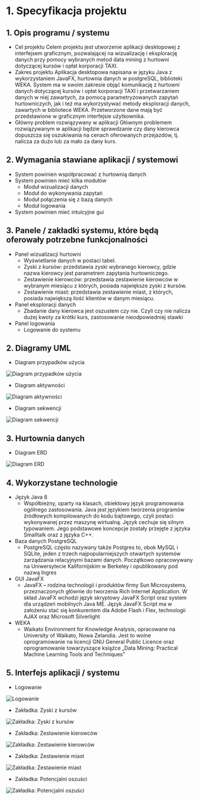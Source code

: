 # 1. Specyfikacja projektu

## 1. Opis programu / systemu
* Cel projektu
Celem projektu jest utworzenie aplikacji desktopowej z interfejsem graficznym, pozwalającej na wizualizację i eksplorację danych przy pomocy wybranych metod data mining z hurtowni dotyczącej kursów i opłat korporacji TAXI.
* Zakres projektu
Aplikacja desktopowa napisana w języku Java z wykorzystaniem JavaFX, hurtownia danych w postgreSQL, biblioteki WEKA. System ma w swoim zakresie objąć komunikację z hurtowni danych dotyczącej kursów i opłat korporacji TAXI i przetwarzaniem danych w niej zawartych, za pomocą parametryzowanych zapytań hurtowniczych, jak i też ma wykorzystywać metody eksploracji danych, zawartych w bibliotece WEKA. Przetworzone dane mają być przedstawione w graficznym interfejsie użytkownika. 
* Główny problem rozwiązywany w aplikacji
Głównym problemem rozwiązywanym w aplikacji będzie sprawdzanie czy dany kierowca dopuszcza się oszukiwania na cenach oferowanych przejazdów, tj. nalicza za dużo lub za mało za dany kurs.

## 2. Wymagania stawiane aplikacji / systemowi
* System powinien współpracować z hurtownią danych
* System powinien mieć kilka modułów
  * Moduł wizualizacji danych
  * Moduł do wykonywania zapytań
  * Moduł połączenia się z bazą danych
  * Moduł logowania
* System powinien mieć intuicyjne gui
       
## 3. Panele / zakładki systemu, które będą oferowały potrzebne funkcjonalności
* Panel wizualizacji hurtowni
  * Wyświetlanie danych w postaci tabel.
  * Zyski z kursów: przedstawia zyski wybranego kierowcy, gdzie nazwa kierowcy jest parametrem zapytania hurtowniczego.
  * Zestawienie kierowców: przedstawia zestawienie kierowców w wybranym miesiącu z których, posiada największe zyski z kursów.
  * Zestawienie miast: przedstawia zestawienie miast, z których, posiada największą ilość klientów w danym miesiącu.
* Panel eksploracji danych
  * Zbadanie dany kierowca jest oszustem czy nie. Czyli czy nie nalicza dużej kwoty za krótki kurs, zastosowanie nieodpowiedniej stawki 
* Panel logowania
  * Logowanie do systemu

## 2. Diagramy UML
* Diagram przypadków użycia

![Diagram przypadków użycia](https://raw.githubusercontent.com/CJay2k/taxi_hurtownia-jfx/master/Dokumentacja/uml.png)

* Diagram aktywności

![Diagram aktywności](https://raw.githubusercontent.com/CJay2k/taxi_hurtownia-jfx/master/Dokumentacja/aktywnosci.png)

* Diagram sekwencji

![Diagram sekwencji](https://raw.githubusercontent.com/CJay2k/taxi_hurtownia-jfx/master/Dokumentacja/sekwencji.png)

## 3. Hurtownia danych
* Diagram ERD

![Diagram ERD](https://raw.githubusercontent.com/CJay2k/taxi_hurtownia-jfx/master/Dokumentacja/erd.png)

## 4. Wykorzystane technologie
* Język Java 8
  * Współbieżny, oparty na klasach, obiektowy język programowania ogólnego zastosowania. Java jest językiem tworzenia programów źródłowych kompilowanych do kodu bajtowego, czyli postaci wykonywanej przez maszynę wirtualną. Język cechuje się silnym typowaniem. Jego podstawowe koncepcje zostały przejęte z języka Smalltalk oraz z języka C++.
* Baza danych PostgreSQL
  * PostgreSQL często nazywany także Postgres to, obok MySQL i SQLite, jeden z trzech najpopularniejszych otwartych systemów zarządzania relacyjnymi bazami danych. Początkowo opracowywany na Uniwersytecie Kalifornijskim w Berkeley i opublikowany pod nazwą Ingres
* GUI JavaFX
  * JavaFX – rodzina technologii i produktów firmy Sun Microsystems, przeznaczonych głównie do tworzenia Rich Internet Application. W skład JavaFX wchodzi język skryptowy JavaFX Script oraz system dla urządzeń mobilnych Java ME. Język JavaFX Script ma w założeniu stać się konkurentem dla Adobe Flash i Flex, technologii AJAX oraz Microsoft Silverlight
* WEKA
  * Waikato Environment for Knowledge Analysis, opracowane na University of Waikato, Nowa Zelandia. Jest to wolne oprogramowanie na licencji GNU General Public Licence oraz oprogramowanie towarzyszące książce „Data Mining: Practical Machine Learning Tools and Techniques”
## 5. Interfejs aplikacji / systemu

* Logowanie

![Logowanie](https://raw.githubusercontent.com/CJay2k/taxi_hurtownia-jfx/master/Dokumentacja/logowanie.png)

* Zakładka: Zyski z kursów

![Zakładka: Zyski z kursów](https://raw.githubusercontent.com/CJay2k/taxi_hurtownia-jfx/master/Dokumentacja/zyski_z_kursow.png)

* Zakładka: Zestawienie kierowców

![Zakładka: Zestawienie kierowców](https://raw.githubusercontent.com/CJay2k/taxi_hurtownia-jfx/master/Dokumentacja/zestawienie_kierowcow.png)

* Zakładka: Zestawienie miast

![Zakładka: Zestawienie miast](https://raw.githubusercontent.com/CJay2k/taxi_hurtownia-jfx/master/Dokumentacja/zestawienie_miast.png)

* Zakładka: Potencjalni oszuści

![Zakładka: Potencjalni oszuści](https://raw.githubusercontent.com/CJay2k/taxi_hurtownia-jfx/master/Dokumentacja/potencjalni_oszusci.png)
